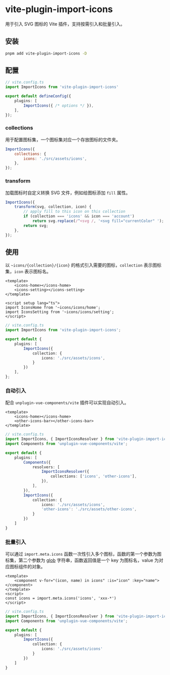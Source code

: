 # vite-plugin-import-icons

用于引入 SVG 图标的 Vite 插件，支持按需引入和批量引入。

## 安装

```bash
pnpm add vite-plugin-import-icons -D
```

## 配置

```typescript
// vite.config.ts
import ImportIcons from 'vite-plugin-import-icons'

export default defineConfig({
    plugins: [
        ImportIcons({ /* options */ }),
    ],
});
```

### collections

用于配置图标集，一个图标集对应一个存放图标的文件夹。

```js
ImportIcons({
    collections: {
        icons: './src/assets/icons',
    },
});
```

### transform

加载图标时自定义转换 SVG 文件，例如给图标添加 `fill` 属性。

```js
ImportIcons({
    transform(svg, collection, icon) {
        // apply fill to this icon on this collection
        if (collection === 'icons' && icon === 'account')
            return svg.replace(/^<svg /, '<svg fill="currentColor" ');
        return svg;
    },
});
```

## 使用

以 `~icons/{collection}/{icon}` 的格式引入需要的图标，`collection` 表示图标集，`icon` 表示图标名。

```vue
<template>
    <icons-home></icons-home>
    <icons-setting></icons-setting>
</template>

<script setup lang="ts">
import IconsHome from '~icons/icons/home';
import IconsSetting from '~icons/icons/setting';
</script>
```

```ts
// vite.config.ts
import ImportIcons from 'vite-plugin-import-icons';

export default {
    plugins: [
        ImportIcons({
            collection: {
                icons: './src/assets/icons',
            }
        })
    ],
};
```

### 自动引入

配合 `unplugin-vue-components/vite` 插件可以实现自动引入。

```vue
<template>
    <icons-home></icons-home>
    <other-icons-bar></other-icons-bar>
</template>
```

```ts
// vite.config.ts
import ImportIcons, { ImportIconsResolver } from 'vite-plugin-import-icons';
import Components from 'unplugin-vue-components/vite';

export default {
    plugins: [
        Components({
            resolvers: [
                ImportIconsResolver({
                    collections: ['icons', 'other-icons'],
                }),
            ],
        }),
        ImportIcons({
            collection: {
                icons: './src/assets/icons',
                'other-icons': './src/assets/other-icons',
            }
        })
    ]
}
```

### 批量引入

可以通过 `import.meta.icons` 函数一次性引入多个图标，函数的第一个参数为图标集，第二个参数为 [glob](https://github.com/mrmlnc/fast-glob#pattern-syntax) 字符串，函数返回值是一个 key 为图标名，value 为对应图标组件的对象。

```vue
<template>
    <component v-for="(icon, name) in icons" :is="icon" :key="name"></component>
</template>
<script>
const icons = import.meta.icons('icons', 'xxx-*')
</script>
```

```ts
// vite.config.ts
import ImportIcons, { ImportIconsResolver } from 'vite-plugin-import-icons';
import Components from 'unplugin-vue-components/vite';

export default {
    plugins: [
        ImportIcons({
            collection: {
                icons: './src/assets/icons'
            }
        })
    ]
}
```
